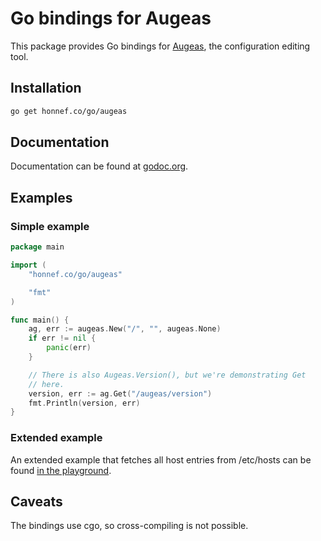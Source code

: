 # Go bindings for Augeas

This package provides Go bindings for [Augeas](http://augeas.net/),
the configuration editing tool.

## Installation

```sh
go get honnef.co/go/augeas
```

## Documentation

Documentation can be found at
[godoc.org](http://godoc.org/honnef.co/go/augeas).

## Examples
### Simple example

```go
package main

import (
	"honnef.co/go/augeas"

	"fmt"
)

func main() {
	ag, err := augeas.New("/", "", augeas.None)
	if err != nil {
		panic(err)
	}

	// There is also Augeas.Version(), but we're demonstrating Get
	// here.
	version, err := ag.Get("/augeas/version")
	fmt.Println(version, err)
}
```

### Extended example

An extended example that fetches all host entries from /etc/hosts can
be found [in the playground](http://play.golang.org/p/aDjm4RWBvP).

## Caveats

The bindings use cgo, so cross-compiling is not possible.
